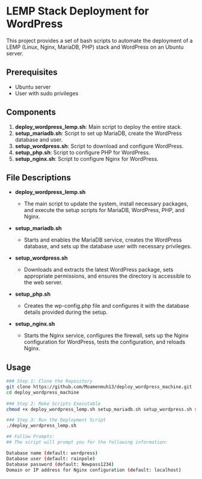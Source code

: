 # LEMP Stack Deployment for WordPress

This project provides a set of bash scripts to automate the deployment of a LEMP (Linux, Nginx, MariaDB, PHP) stack and WordPress on an Ubuntu server.

## Prerequisites

- Ubuntu server
- User with sudo privileges

## Components

1. **deploy_wordpress_lemp.sh**: Main script to deploy the entire stack.
2. **setup_mariadb.sh**: Script to set up MariaDB, create the WordPress database and user.
3. **setup_wordpress.sh**: Script to download and configure WordPress.
4. **setup_php.sh**: Script to configure PHP for WordPress.
5. **setup_nginx.sh**: Script to configure Nginx for WordPress.

## File Descriptions

- **deploy_wordpress_lemp.sh**
    - The main script to update the system, install necessary packages, and execute the setup scripts for MariaDB, WordPress, PHP, and Nginx.

- **setup_mariadb.sh**
    - Starts and enables the MariaDB service, creates the WordPress database, and sets up the database user with necessary privileges.

- **setup_wordpress.sh**
    - Downloads and extracts the latest WordPress package, sets appropriate permissions, and ensures the directory is accessible to the web server.

- **setup_php.sh**
    - Creates the wp-config.php file and configures it with the database details provided during the setup.

- **setup_nginx.sh**
    - Starts the Nginx service, configures the firewall, sets up the Nginx configuration for WordPress, tests the configuration, and reloads Nginx.

## Usage

```bash
### Step 1: Clone the Repository
git clone https://github.com/Moamenmuh13/deploy_wordpress_machine.git
cd deploy_wordpress_machine
 
### Step 2: Make Scripts Executable
chmod +x deploy_wordpress_lemp.sh setup_mariadb.sh setup_wordpress.sh setup_php.sh setup_nginx.sh

### Step 3: Run the Deployment Script
./deploy_wordpress_lemp.sh

## Follow Prompts:
## The script will prompt you for the following information:

Database name (default: wordpress)
Database user (default: rainpole)
Database password (default: Newpass1234)
Domain or IP address for Nginx configuration (default: localhost)
